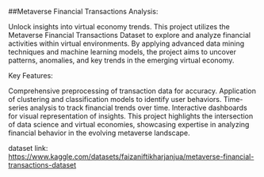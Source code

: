##Metaverse Financial Transactions Analysis:

Unlock insights into virtual economy trends.
This project utilizes the Metaverse Financial Transactions Dataset to explore and analyze financial activities within virtual environments. By applying advanced data mining techniques and machine learning models, the project aims to uncover patterns, anomalies, and key trends in the emerging virtual economy.

Key Features:

Comprehensive preprocessing of transaction data for accuracy.
Application of clustering and classification models to identify user behaviors.
Time-series analysis to track financial trends over time.
Interactive dashboards for visual representation of insights.
This project highlights the intersection of data science and virtual economies, showcasing expertise in analyzing financial behavior in the evolving metaverse landscape.

dataset link: https://www.kaggle.com/datasets/faizaniftikharjanjua/metaverse-financial-transactions-dataset
